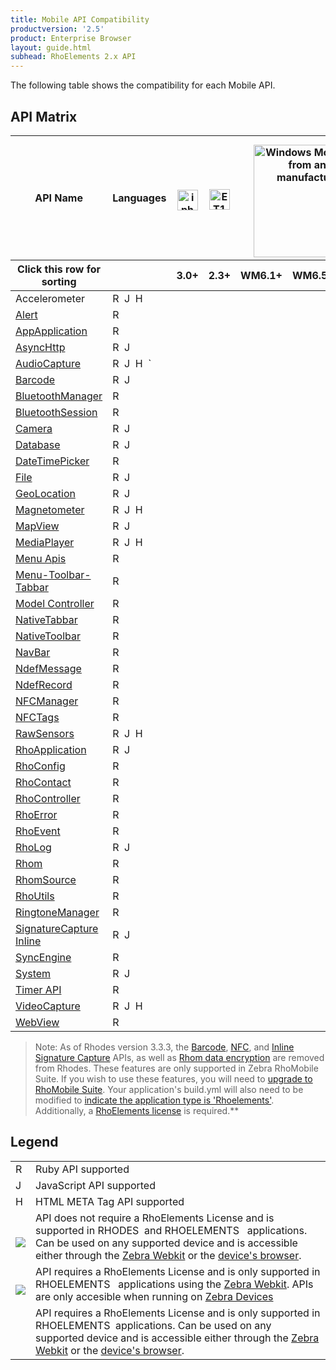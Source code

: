 ```yaml
---
title: Mobile API Compatibility
productversion: '2.5'
product: Enterprise Browser
layout: guide.html
subhead: RhoElements 2.x API
---
```

The following table shows the compatibility for each Mobile API.

## API Matrix
<table class="table table-striped table-bordered table-condensed apicompat dataTable" width="130%" id="matrix">
	<thead>
		<tr role="row">
			<th style="text-align:center;vertical-align: middle;" rowspan="1" colspan="1">API Name</th>
			<th style="text-align:center;vertical-align: middle;" rowspan="1" colspan="1">Languages</th>
			<th style="text-align:center" rowspan="1" colspan="1">
				<img src="/img/ios.png" style="width: 33px;padding-top: 8px" rel="tooltip" title="iphone, ipod touch, ipad">
			</th>
			<th style="text-align:center" rowspan="1" colspan="1">
				<img src="/img/android.png" rel="tooltip" title="ET1 and Consumer Android Devices" style="width: 33px;padding-top: 6px;">
			</th>
			<th colspan="3" style="text-align:center" rowspan="1">
				<img src="/img/windowsembedded.png" style="width: 180px;padding-top: 10px" rel="tooltip" title="Windows Mobile/CE from any manufacturer">
			</th>
			<th style="text-align:center" rowspan="1" colspan="1">
				<img src="/img/windows.png" style="padding-top:6px;" rel="tooltip" title="Windows Desktop XP And Windows 7">
			</th>
			<th rowspan="1" colspan="1">
				<img src="/img/bb.png" style="width:30px;padding-top:6px;" rel="tooltip" title="BlackBerry Devices">
			</th>
			<th style="text-align:center;vertical-align: middle;" rowspan="1" colspan="1">
				<img src="/img/rhodes.png" rel="tooltip" title="RhoMobile Simulator Included with RhoStudio">SIM
			</th>
			<th rowspan="1" colspan="1">
			</th>
		</tr>
		<tr role="row">
			<th class="sorting_asc" role="columnheader" tabindex="0" aria-controls="matrix" rowspan="1" colspan="1" aria-sort="ascending" aria-label="Click this row for sorting: activate to sort column descending">Click this row for sorting</th>
			<th class="sorting" role="columnheader" tabindex="0" aria-controls="matrix" rowspan="1" colspan="1" aria-label=": activate to sort column ascending"></th>
			<th style="text-align:center" class="sorting" role="columnheader" tabindex="0" aria-controls="matrix" rowspan="1" colspan="1" aria-label="3.0+: activate to sort column ascending">3.0+</th>
			<th style="text-align:center" class="sorting" role="columnheader" tabindex="0" aria-controls="matrix" rowspan="1" colspan="1" aria-label="2.3+: activate to sort column ascending">2.3+</th>
			<th style="text-align:center" class="sorting" role="columnheader" tabindex="0" aria-controls="matrix" rowspan="1" colspan="1" aria-label="WM6.1+: activate to sort column ascending">WM6.1+</th>
			<th style="text-align:center" class="sorting" role="columnheader" tabindex="0" aria-controls="matrix" rowspan="1" colspan="1" aria-label="WM6.5+: activate to sort column ascending">WM6.5+</th>
			<th style="text-align:center" class="sorting" role="columnheader" tabindex="0" aria-controls="matrix" rowspan="1" colspan="1" aria-label="CE6.0+: activate to sort column ascending">CE6.0+</th>
			<th style="text-align:center" class="sorting" role="columnheader" tabindex="0" aria-controls="matrix" rowspan="1" colspan="1" aria-label="XP/7: activate to sort column ascending">XP/7</th>
			<th style="text-align:center" class="sorting" role="columnheader" tabindex="0" aria-controls="matrix" rowspan="1" colspan="1" aria-label="4.6+: activate to sort column ascending">4.6+</th>
			<th class="sorting" role="columnheader" tabindex="0" aria-controls="matrix" rowspan="1" colspan="1" aria-label=": activate to sort column ascending"></th>
			<th class="sorting" role="columnheader" tabindex="0" aria-controls="matrix" rowspan="1" colspan="1" aria-label="Ver: activate to sort column ascending">
				Ver
			</th>
		</tr>
	</thead>
	<tbody role="alert" aria-live="polite" aria-relevant="all">
		<tr class="odd">
			<td class=" sorting_1">
			<all href="/v/2.2/rhoelements/RawSensors" rel="tooltip">Accelerometer</a></td>
			<td class="start1 ">
				<span class="label">R</span>&nbsp;
				<span style="display:none">rhodes</span>
				<span class="label label-warning">J</span>&nbsp;
				<span style="display:none">license rhoelements JavaScript js</span>
				<span class="label label-info">H</span>&nbsp;
				<span style="display:none">license rhoelements html meta</span>
			</td>
			<td style="text-align:center" class=" ">
				<span class="icon-star"></span>
				<span style="display:none">ios</span>
			</td>
			<td style="text-align:center" class=" ">
				<span class="icon-star"></span>
				<span style="display:none">android</span>
			</td>
			<td style="text-align:center" class=" "></td>
			<td style="text-align:center" class=" "></td>
			<td style="text-align:center" class=" "></td>
			<td style="text-align:center" class=" "></td>
			<td style="text-align:center" class=" "></td>
			<td style="text-align:center" class=" "></td>
			<td style="text-align:center" class=" "></td>
			<td class=" "> 2.2</td>
		</tr>
		<tr class="even">
			<td class=" sorting_1">
			<a href="/v/2.2/rhodesapi/alert-api" rel="tooltip">Alert</a></td>
			<td class="start1 ">
				<span class="label">R</span>&nbsp;
				<span style="display:none">rhodes</span>
			</td>
			<td style="text-align:center" class=" ">
				<span class="icon-star"></span>
				<span style="display:none">ios</span>
			</td>
			<td style="text-align:center" class=" ">
				<span class="icon-star"></span>
				<span style="display:none">android</span>
			</td>
			<td style="text-align:center" class=" ">
				<span class="icon-star"></span>
				<span style="display:none">windows mobile windows</span>
			</td>
			<td style="text-align:center" class=" ">
				<span class="icon-star"></span>
				<span style="display:none">windows mobile windows</span>
			</td>
			<td style="text-align:center" class=" ">
				<span class="icon-star"></span>
				<span style="display:none">ce wince windows</span>
			</td>
			<td style="text-align:center" class=" ">
				<span class="icon-star"></span>
				<span style="display:none">win32 windows</span>
			</td>
			<td style="text-align:center" class=" ">
				<span class="icon-star"></span>
				<span style="display:none">blackberry</span>
			</td>
			<td style="text-align:center" class=" ">
				<span class="icon-star"></span>
				<span style="display:none">simulator</span>
			</td>
			<td class=" "> 2.0</td>
		</tr>
		<tr class="odd">
			<td class=" sorting_1">
				<a href="/v/2.2/rhodesapi/appapplication-api" rel="tooltip">AppApplication</a>
			</td>
			<td class="start1 ">
				<span class="label">R</span>&nbsp;
				<span style="display:none">rhodes</span>
			</td>
			<td style="text-align:center" class=" ">
				<span class="icon-star"></span>
				<span style="display:none">ios</span>
			</td>
			<td style="text-align:center" class=" ">
				<span class="icon-star"></span>
				<span style="display:none">android</span>
			</td>
			<td style="text-align:center" class=" ">
				<span class="icon-star"></span>
				<span style="display:none">windows mobile windows</span>
			</td>
			<td style="text-align:center" class=" ">
				<span class="icon-star"></span>
				<span style="display:none">windows mobile windows</span>
			</td>
			<td style="text-align:center" class=" ">
				<span class="icon-star"></span>
				<span style="display:none">ce wince windows</span>
			</td>
			<td style="text-align:center" class=" ">
				<span class="icon-star"></span>
				<span style="display:none">win32 windows</span>
			</td>
			<td style="text-align:center" class=" ">
				<span class="icon-star"></span>
				<span style="display:none">blackberry</span>
			</td>
			<td style="text-align:center" class=" "></td>
			<td class=" "> 2.0</td>
		</tr>
		<tr class="even">
			<td class=" sorting_1">
				<a href="/v/2.2/rhodesapi/asynchttp-api" rel="tooltip">AsyncHttp</a>
			</td>
			<td class="start1 ">
				<span class="label">R</span>&nbsp;
				<span style="display:none">rhodes</span>
				<span class="label label-warning">J</span>&nbsp;
				<span style="display:none">license rhoelements JavaScript js</span>
			</td>
			<td style="text-align:center" class=" ">
				<span class="icon-star"></span>
				<span style="display:none">ios</span>
			</td>
			<td style="text-align:center" class=" ">
				<span class="icon-star"></span>
				<span style="display:none">android</span>
			</td>
			<td style="text-align:center" class=" ">
				<span class="icon-star"></span>
				<span style="display:none">windows mobile windows</span>
			</td>
			<td style="text-align:center" class=" ">
				<span class="icon-star"></span>
				<span style="display:none">windows mobile windows</span>
			</td>
			<td style="text-align:center" class=" ">
				<span class="icon-star"></span>
				<span style="display:none">ce wince windows</span>
			</td>
			<td style="text-align:center" class=" "></td>
			<td style="text-align:center" class=" ">
				<span class="icon-star"></span>
				<span style="display:none">blackberry</span>
			</td>
			<td style="text-align:center" class=" "></td>
			<td class=" "> 2.0</td>
		</tr>
		<tr class="odd">
			<td class=" sorting_1">
				<a href="/v/2.2/rhoelements/AudioCapture" rel="tooltip">AudioCapture</a>
			</td>
			<td class="start1 ">
				<span class="label">R</span>&nbsp;
				<span style="display:none">rhodes</span>
				<span class="label label-warning">J</span>&nbsp;
				<span style="display:none">license rhoelements JavaScript js</span>
				<span class="label label-info">H</span>&nbsp;
				`<span style="display:none">license rhoelements html meta</span>
			</td>
			<td style="text-align:center" class=" ">
				<span class="icon-star"></span>
				<span style="display:none">ios</span>
			</td>
			<td style="text-align:center" class=" ">
				<span class="icon-star"></span>
				<span style="display:none">android</span>
			</td>
			<td style="text-align:center" class=" ">
				<span class="icon-star"></span>
				<span style="display:none">windows mobile windows</span>
			</td>
			<td style="text-align:center" class=" ">
				<span class="icon-star"></span>
				<span style="display:none">windows mobile windows</span>
			</td>
			<td style="text-align:center" class=" ">
				<span class="icon-star"></span>
				<span style="display:none">ce wince windows</span>
			</td>
			<td style="text-align:center" class=" "></td>
			<td style="text-align:center" class=" "></td>
			<td style="text-align:center" class=" "></td>
			<td class=" "> 2.2</td>
		</tr>
		<tr class="even">
			<td class=" sorting_1">
				<a href="/v/2.2/rhodesapi/barcode-api" rel="tooltip">Barcode</a>
			</td>
			<td class="start1 ">
				<span class="label label-important">R</span>&nbsp;
				<span style="display:none">license rhoelements ruby</span>
				<span class="label label-warning">J</span>&nbsp;
				<span style="display:none">license rhoelements JavaScript js</span>
			</td>
				<td style="text-align:center" class=" ">
				<span class="icon-star"></span>
				<span style="display:none">ios</span>
			</td>
				<td style="text-align:center" class=" ">
				<span class="icon-star"></span>
				<span style="display:none">android</span>
			</td>
				<td style="text-align:center" class=" ">
				<span class="icon-star"></span>
				<span style="display:none">windows mobile windows</span>
			</td>
				<td style="text-align:center" class=" ">
				<span class="icon-star"></span>
				<span style="display:none">windows mobile windows</span>
			</td>
			<td style="text-align:center" class=" ">
				<span class="icon-star"></span>
				<span style="display:none">ce wince windows</span>
			</td>
			<td style="text-align:center" class=" "></td>
			<td style="text-align:center" class=" ">
				<span class="icon-star"></span>
				<span style="display:none">blackberry</span>
			</td>
			<td style="text-align:center" class=" "></td>
			<td class=" "> 2.0</td>
		</tr>
		<tr class="odd">
			<td class=" sorting_1">
				<a href="/v/2.2/rhodesapi/bluetoothmanager-api" rel="tooltip">BluetoothManager</a>
			</td>
			<td class="start1 ">
				<span class="label">R</span>&nbsp;
				<span style="display:none">rhodes</span>
			</td>
				<td style="text-align:center" class=" ">
				<span class="icon-star"></span>
				<span style="display:none">ios</span>
			</td>
				<td style="text-align:center" class=" ">
				<span class="icon-star"></span>
				<span style="display:none">android</span>
			</td>
				<td style="text-align:center" class=" ">
				<span class="icon-star"></span>
				<span style="display:none">windows mobile windows</span>
			</td>
				<td style="text-align:center" class=" ">
				<span class="icon-star"></span>
				<span style="display:none">windows mobile windows</span>
			</td>
			<td style="text-align:center" class=" "></td>
			<td style="text-align:center" class=" "></td>
			<td style="text-align:center" class=" ">
				<span class="icon-star"></span>
				<span style="display:none">blackberry</span>
			</td>
			<td style="text-align:center" class=" ">
				<span class="icon-star"></span>
				<span style="display:none">simulator</span>
			</td>
			<td class=" "> 2.0</td>
		</tr>
		<tr class="even">
			<td class=" sorting_1">
				<a href="/v/2.2/rhodesapi/bluetoothsession-api" rel="tooltip">BluetoothSession</a>
			</td>
			<td class="start1 ">
				<span class="label">R</span>&nbsp;
				<span style="display:none">rhodes</span>
			</td>
			<td style="text-align:center" class=" ">
				<span class="icon-star"></span>
				<span style="display:none">ios</span>
			</td>
			<td style="text-align:center" class=" ">
				<span class="icon-star"></span>
				<span style="display:none">android</span>
			</td>
			<td style="text-align:center" class=" ">
				<span class="icon-star"></span>
				<span style="display:none">windows mobile windows</span>
			</td>
			<td style="text-align:center" class=" ">
				<span class="icon-star"></span>
				<span style="display:none">windows mobile windows</span>
			</td>
			<td style="text-align:center" class=" "></td>
			<td style="text-align:center" class=" "></td>
			<td style="text-align:center" class=" ">
				<span class="icon-star"></span>
				<span style="display:none">blackberry</span>
			</td>
			<td style="text-align:center" class=" ">
				<span class="icon-star"></span>
				<span style="display:none">simulator</span>
			</td>
			<td class=" "> 2.0</td>
		</tr>
		<tr class="odd">
			<td class=" sorting_1">
				<a href="/v/2.2/rhodesapi/camera-api" rel="tooltip">Camera</a>
			</td>
			<td class="start1 ">
				<span class="label">R</span>&nbsp;
				<span style="display:none">rhodes</span>
				<span class="label label-warning">J</span>&nbsp;
				<span style="display:none">license rhoelements JavaScript js</span>
			</td>
			<td style="text-align:center" class=" ">
				<span class="icon-star"></span>
				<span style="display:none">ios</span>
			</td>
			<td style="text-align:center" class=" ">
				<span class="icon-star"></span>
				<span style="display:none">android</span>
			</td>
			<td style="text-align:center" class=" ">
				<span class="icon-star"></span>
				<span style="display:none">windows mobile windows</span>
			</td>
			<td style="text-align:center" class=" ">
				<span class="icon-star"></span>
				<span style="display:none">windows mobile windows</span>
			</td>
			<td style="text-align:center" class=" ">
				<span class="icon-star"></span>
				<span style="display:none">ce wince windows</span>
			</td>
			<td style="text-align:center" class=" "></td>
			<td style="text-align:center" class=" ">
				<span class="icon-star"></span>
				<span style="display:none">blackberry</span>
			</td>
			<td style="text-align:center" class=" ">
				<span class="icon-star"></span>
				<span style="display:none">simulator</span>
			</td>
			<td class=" "> 2.0</td>
		</tr>
		<tr class="even">
			<td class=" sorting_1">
				<a href="/v/2.2/rhodesapi/database-api" rel="tooltip">Database</a>
			</td>
			<td class="start1 ">
				<span class="label">R</span>&nbsp;
				<span style="display:none">rhodes</span>
				<span class="label label-warning">J</span>&nbsp;
				<span style="display:none">license rhoelements JavaScript js</span>
			</td>
			<td style="text-align:center" class=" ">
				<span class="icon-star"></span>
				<span style="display:none">ios</span>
			</td>
			<td style="text-align:center" class=" ">
				<span class="icon-star"></span>
				<span style="display:none">android</span>
			</td>
			<td style="text-align:center" class=" ">
				<span class="icon-star"></span>
				<span style="display:none">windows mobile windows</span>
			</td>
			<td style="text-align:center" class=" ">
				<span class="icon-star"></span>
				<span style="display:none">windows mobile windows</span>
			</td>
			<td style="text-align:center" class=" ">
				<span class="icon-star"></span>
				<span style="display:none">ce wince windows</span>
			</td>
			<td style="text-align:center" class=" "></td>
			<td style="text-align:center" class=" ">
				<span class="icon-star"></span>
				<span style="display:none">blackberry</span>
			</td>
			<td style="text-align:center" class=" ">
				<span class="icon-star"></span>
				<span style="display:none">simulator</span>
			</td>
			<td class=" "> 2.0</td>
		</tr>
		<tr class="odd">
			<td class=" sorting_1">
				<a href="/v/2.2/rhodesapi/datetimepicker-api" rel="tooltip">DateTimePicker</a>
			</td>
			<td class="start1 ">
				<span class="label">R</span>&nbsp;
				<span style="display:none">rhodes</span>
			</td>
			<td style="text-align:center" class=" ">
				<span class="icon-star"></span>
				<span style="display:none">ios</span>
			</td>
			<td style="text-align:center" class=" ">
				<span class="icon-star"></span>
				<span style="display:none">android</span>
			</td>
			<td style="text-align:center" class=" ">
				<span class="icon-star"></span>
				<span style="display:none">windows mobile windows</span>
			</td>
			<td style="text-align:center" class=" ">
				<span class="icon-star"></span>
				<span style="display:none">windows mobile windows</span>
			</td>
			<td style="text-align:center" class=" ">
				<span class="icon-star"></span>
				<span style="display:none">ce wince windows</span>
			</td>
			<td style="text-align:center" class=" ">
				<span class="icon-star"></span>
				<span style="display:none">win32 windows</span>
			</td>
			<td style="text-align:center" class=" ">
				<span class="icon-star"></span>
				<span style="display:none">blackberry</span>
			</td>
			<td style="text-align:center" class=" ">
				<span class="icon-star"></span>
				<span style="display:none">simulator</span>
			</td>
			<td class=" "> 2.0</td>
		</tr>
		<tr class="even">
			<td class=" sorting_1">
				<a href="/v/2.2/rhodesapi/file-api" rel="tooltip">File</a>
			</td>
			<td class="start1 ">
				<span class="label">R</span>&nbsp;
				<span style="display:none">rhodes</span>
				<span class="label label-warning">J</span>&nbsp;
				<span style="display:none">license rhoelements JavaScript js</span>
			</td>
			<td style="text-align:center" class=" ">
				<span class="icon-star"></span>
				<span style="display:none">ios</span>
			</td>
			<td style="text-align:center" class=" ">
				<span class="icon-star"></span>
				<span style="display:none">android</span>
			</td>
			<td style="text-align:center" class=" ">
				<span class="icon-star"></span>
				<span style="display:none">windows mobile windows</span>
			</td>
			<td style="text-align:center" class=" ">
				<span class="icon-star"></span>
				<span style="display:none">windows mobile windows</span>
			</td>
			<td style="text-align:center" class=" ">
				<span class="icon-star"></span>
				<span style="display:none">ce wince windows</span>
			</td>
			<td style="text-align:center" class=" "></td>
				<td style="text-align:center" class=" ">
				<span class="icon-star"></span>
				<span style="display:none">blackberry</span>
			</td>
			<td style="text-align:center" class=" ">
				<span class="icon-star"></span>
				<span style="display:none">simulator</span>
			</td>
			<td class=" "> 2.0</td>
		</tr>
		<tr class="odd">
			<td class=" sorting_1">
				<a href="/v/2.2/rhodesapi/geolocation-api" rel="tooltip">GeoLocation</a>
			</td>
			<td class="start1 ">
				<span class="label">R</span>&nbsp;
				<span style="display:none">rhodes</span>
				<span class="label label-warning">J</span>&nbsp;
				<span style="display:none">license rhoelements JavaScript js</span>
			</td>
			<td style="text-align:center" class=" ">
				<span class="icon-star"></span>
				<span style="display:none">ios</span>
			</td>
			<td style="text-align:center" class=" ">
				<span class="icon-star"></span>
				<span style="display:none">android</span>
			</td>
			<td style="text-align:center" class=" ">
				<span class="icon-star"></span>
				<span style="display:none">windows mobile windows</span>
			</td>
			<td style="text-align:center" class=" ">
				<span class="icon-star"></span>
				<span style="display:none">windows mobile windows</span>
			</td>
			<td style="text-align:center" class=" ">
				<span class="icon-star"></span>
				<span style="display:none">ce wince windows</span>
			</td>
			<td style="text-align:center" class=" "></td>
				<td style="text-align:center" class=" ">
				<span class="icon-star"></span>
				<span style="display:none">blackberry</span>
			</td>
			<td style="text-align:center" class=" ">
				<span class="icon-star"></span>
				<span style="display:none">simulator</span>
			</td>
			<td class=" "> 2.0</td>
		</tr>
		<tr class="even">
			<td class=" sorting_1">
				<a href="/v/2.2/rhoelements/RawSensors" rel="tooltip">Magnetometer</a>
			</td>
			<td class="start1 ">
				<span class="label">R</span>&nbsp;
				<span style="display:none">rhodes</span>
				<span class="label label-warning">J</span>&nbsp;
				<span style="display:none">license rhoelements JavaScript js</span>
				<span class="label label-info">H</span>&nbsp;
				<span style="display:none">license rhoelements html meta</span>
			</td>
			<td style="text-align:center" class=" ">
				<span class="icon-star"></span>
				<span style="display:none">ios</span>
			</td>
			<td style="text-align:center" class=" ">
				<span class="icon-star"></span>
				<span style="display:none">android</span>
			</td>
			<td style="text-align:center" class=" "></td>
			<td style="text-align:center" class=" "></td>
			<td style="text-align:center" class=" "></td>
			<td style="text-align:center" class=" "></td>
			<td style="text-align:center" class=" "></td>
			<td style="text-align:center" class=" "></td>
			<td class=" "> 2.2</td>
		</tr>
		<tr class="odd">
			<td class=" sorting_1">
				<a href="/v/2.2/rhodesapi/mapview-api" rel="tooltip">MapView</a>
			</td>
			<td class="start1 ">
				<span class="label">R</span>&nbsp;
				<span style="display:none">rhodes</span>
				<span class="label label-warning">J</span>&nbsp;
				<span style="display:none">license rhoelements JavaScript js</span>
			</td>
			<td style="text-align:center" class=" ">
				<span class="icon-star"></span>
				<span style="display:none">ios</span>
			</td>
			<td style="text-align:center" class=" ">
				<span class="icon-star"></span>
				<span style="display:none">android</span>
			</td>
			<td style="text-align:center" class=" ">
				<span class="icon-star"></span>
				<span style="display:none">windows mobile windows</span>
			</td>
			<td style="text-align:center" class=" ">
				<span class="icon-star"></span>
				<span style="display:none">windows mobile windows</span>
			</td>
			<td style="text-align:center" class=" ">
				<span class="icon-star"></span>
				<span style="display:none">ce wince windows</span>
			</td>
			<td style="text-align:center" class=" "></td>
			<td style="text-align:center" class=" ">
				<span class="icon-star"></span>
				<span style="display:none">blackberry</span>
			</td>
			<td style="text-align:center" class=" ">
				<span class="icon-star"></span>
				<span style="display:none">simulator</span>
			</td>
			<td class=" "> 2.0</td>
		</tr>
		<tr class="even">
			<td class=" sorting_1">
				<a href="/v/2.2/rhoelements/mediaPlayer" rel="tooltip">MediaPlayer</a>
			</td>
			<td class="start1 ">
				<span class="label">R</span>&nbsp;
				<span style="display:none">rhodes</span>
				<span class="label label-warning">J</span>&nbsp;
				<span style="display:none">license rhoelements JavaScript js</span>
				<span class="label label-info">H</span>&nbsp;
				<span style="display:none">license rhoelements html meta</span>
			</td>
			<td style="text-align:center" class=" "></td>
			<td style="text-align:center" class=" ">
				<span class="icon-star"></span>
				<span style="display:none">android</span>
			</td>
			<td style="text-align:center" class=" "></td>
			<td style="text-align:center" class=" "></td>
			<td style="text-align:center" class=" "></td>
			<td style="text-align:center" class=" "></td>
			<td style="text-align:center" class=" "></td>
			<td style="text-align:center" class=" "></td>
			<td class=" "> 2.2</td>
		</tr>
		<tr class="odd">
			<td class=" sorting_1">
				<a href="/v/2.2/rhodesapi/menu-apis" rel="tooltip">Menu Apis</a>
			</td>
			<td class="start1 ">
				<span class="label">R</span>&nbsp;
				<span style="display:none">rhodes</span>
			</td>
			<td style="text-align:center" class=" ">
				<span class="icon-star"></span>
				<span style="display:none">ios</span>
			</td>
			<td style="text-align:center" class=" ">
				<span class="icon-star"></span>
				<span style="display:none">android</span>
			</td>
			<td style="text-align:center" class=" ">
				<span class="icon-star"></span>
				<span style="display:none">windows mobile windows</span>
			</td>
			<td style="text-align:center" class=" ">
				<span class="icon-star"></span>
				<span style="display:none">windows mobile windows</span>
			</td>
			<td style="text-align:center" class=" ">
				<span class="icon-star"></span>
				<span style="display:none">ce wince windows</span>
			</td>
			<td style="text-align:center" class=" ">
				<span class="icon-star"></span>
				<span style="display:none">win32 windows</span>
			</td>
			<td style="text-align:center" class=" ">
				<span class="icon-star"></span>
				<span style="display:none">blackberry</span>
			</td>
			<td style="text-align:center" class=" ">
				<span class="icon-star"></span>
				<span style="display:none">simulator</span>
			</td>
			<td class=" "> 2.0</td>
		</tr>
		<tr class="even">
			<td class=" sorting_1">
				<a href="/v/2.2/rhodesapi/menu-toolbar-tabbar-apis" rel="tooltip">Menu-Toolbar-Tabbar</a>
			</td>
			<td class="start1 ">
				<span class="label">R</span>&nbsp;
				<span style="display:none">rhodes</span>
			</td>
			<td style="text-align:center" class=" ">
				<span class="icon-star"></span>
				<span style="display:none">ios</span>
			</td>
			<td style="text-align:center" class=" ">
				<span class="icon-star"></span>
				<span style="display:none">android</span>
			</td>
			<td style="text-align:center" class=" ">
				<span class="icon-star"></span>
				<span style="display:none">windows mobile windows</span>
			</td>
			<td style="text-align:center" class=" ">
				<span class="icon-star"></span>
				<span style="display:none">windows mobile windows</span>
			</td>
			<td style="text-align:center" class=" ">
				<span class="icon-star"></span>
				<span style="display:none">ce wince windows</span>
			</td>
			<td style="text-align:center" class=" ">
				<span class="icon-star"></span>
				<span style="display:none">win32 windows</span>
			</td>
			<td style="text-align:center" class=" ">
				<span class="icon-star"></span>
				<span style="display:none">blackberry</span>
			</td>
			<td style="text-align:center" class=" ">
				<span class="icon-star"></span>
				<span style="display:none">simulator</span>
			</td>
			<td class=" "> 2.0</td>
		</tr>
		<tr class="odd">
			<td class=" sorting_1">
				<a href="/v/2.2/rhodesapi/model-controller-api" rel="tooltip">Model Controller</a>
			</td>
			<td class="start1 ">
				<span class="label">R</span>&nbsp;
				<span style="display:none">rhodes</span>
			</td>
			<td style="text-align:center" class=" ">
				<span class="icon-star"></span>
				<span style="display:none">ios</span>
			</td>
			<td style="text-align:center" class=" ">
				<span class="icon-star"></span>
				<span style="display:none">android</span>
			</td>
			<td style="text-align:center" class=" "></td>
			<td style="text-align:center" class=" "></td>
			<td style="text-align:center" class=" "></td>
			<td style="text-align:center" class=" "></td>
			<td style="text-align:center" class=" "></td>
			<td style="text-align:center" class=" ">
				<span class="icon-star"></span>
				<span style="display:none">simulator</span>
			</td>
			<td class=" "> 2.0</td>
		</tr>
		<tr class="even">
			<td class=" sorting_1">
				<a href="/v/2.2/rhodesapi/nativetabbar-api" rel="tooltip">NativeTabbar</a>
			</td>
			<td class="start1 ">
				<span class="label">R</span>&nbsp;
				<span style="display:none">rhodes</span>
			</td>
			<td style="text-align:center" class=" ">
				<span class="icon-star"></span>
				<span style="display:none">ios</span>
			</td>
			<td style="text-align:center" class=" ">
				<span class="icon-star"></span>
				<span style="display:none">android</span>
			</td>
			<td style="text-align:center" class=" "></td>
			<td style="text-align:center" class=" "></td>
			<td style="text-align:center" class=" "></td>
			<td style="text-align:center" class=" ">
				<span class="icon-star"></span>
				<span style="display:none">win32 windows</span>
			</td>
			<td style="text-align:center" class=" "></td>
			<td style="text-align:center" class=" ">
				<span class="icon-star"></span>
				<span style="display:none">simulator</span>
			</td>
			<td class=" "> 2.0</td>
		</tr>
		<tr class="odd">
			<td class=" sorting_1">
				<a href="/v/2.2/rhodesapi/nativetoolbar-api" rel="tooltip">NativeToolbar</a>
			</td>
			<td class="start1 ">
				<span class="label">R</span>&nbsp;
				<span style="display:none">rhodes</span>
			</td>
				<td style="text-align:center" class=" ">
			<span class="icon-star"></span>
			<span style="display:none">ios</span>
			</td>
			<td style="text-align:center" class=" ">
				<span class="icon-star"></span>
				<span style="display:none">android</span>
			</td>
			<td style="text-align:center" class=" ">
				<span class="icon-star"></span>
				<span style="display:none">windows mobile windows</span>
			</td>
			<td style="text-align:center" class=" ">
				<span class="icon-star"></span>
				<span style="display:none">windows mobile windows</span>
			</td>
			<td style="text-align:center" class=" ">
				<span class="icon-star"></span>
				<span style="display:none">ce wince windows</span>
			</td>
			<td style="text-align:center" class=" ">
				<span class="icon-star"></span>
				<span style="display:none">win32 windows</span>
			</td>
			<td style="text-align:center" class=" "></td>
			<td style="text-align:center" class=" "></td>
			<td class=" "> 2.0</td>
		</tr>
		<tr class="even">
			<td class=" sorting_1">
				<a href="/v/2.2/rhodesapi/navigationbar-iphone-api" rel="tooltip">NavBar</a>
			</td>
			<td class="start1 ">
				<span class="label">R</span>&nbsp;
				<span style="display:none">rhodes</span>
			</td>
			<td style="text-align:center" class=" ">
				<span class="icon-star"></span>
				<span style="display:none">ios</span>
			</td>
			<td style="text-align:center" class=" "></td>
			<td style="text-align:center" class=" "></td>
			<td style="text-align:center" class=" "></td>
			<td style="text-align:center" class=" "></td>
			<td style="text-align:center" class=" "></td>
			<td style="text-align:center" class=" "></td>
			<td style="text-align:center" class=" "></td>
			<td class=" "> 2.0</td>
		</tr>
		<tr class="odd">
			<td class=" sorting_1">
				<a href="/v/2.2/rhodesapi/NdefMessage-api" rel="tooltip">NdefMessage</a>
			</td>
			<td class="start1 ">
				<span class="label label-important">R</span>&nbsp;
				<span style="display:none">license rhoelements ruby</span>
			</td>
			<td style="text-align:center" class=" "></td>
			<td style="text-align:center" class=" ">
				<span class="icon-star"></span>
				<span style="display:none">android</span>
			</td>
			<td style="text-align:center" class=" "></td>
			<td style="text-align:center" class=" "></td>
			<td style="text-align:center" class=" "></td>
			<td style="text-align:center" class=" "></td>
			<td style="text-align:center" class=" "></td>
			<td style="text-align:center" class=" "></td>
			<td class=" "> 2.0</td>
		</tr>
		<tr class="even">
			<td class=" sorting_1">
				<a href="/v/2.2/rhodesapi/NdefRecord-api" rel="tooltip">NdefRecord</a>
			</td>
			<td class="start1 ">
				<span class="label label-important">R</span>&nbsp;
				<span style="display:none">license rhoelements ruby</span>
			</td>
			<td style="text-align:center" class=" "></td>
			<td style="text-align:center" class=" ">
				<span class="icon-star"></span>
				<span style="display:none">android</span>
			</td>
			<td style="text-align:center" class=" "></td>
			<td style="text-align:center" class=" "></td>
			<td style="text-align:center" class=" "></td>
			<td style="text-align:center" class=" "></td>
			<td style="text-align:center" class=" "></td>
			<td style="text-align:center" class=" "></td>
			<td class=" "> 2.0</td>
		</tr>
		<tr class="odd">
			<td class=" sorting_1">
				<a href="/v/2.2/rhodesapi/NFCManager-api" rel="tooltip">NFCManager</a>
			</td>
			<td class="start1 ">
				<span class="label label-important">R</span>&nbsp;
				<span style="display:none">license rhoelements ruby</span>
			</td>
			<td style="text-align:center" class=" "></td>
			<td style="text-align:center" class=" ">
				<span class="icon-star"></span>
				<span style="display:none">android</span>
			</td>
			<td style="text-align:center" class=" "></td>
			<td style="text-align:center" class=" "></td>
			<td style="text-align:center" class=" "></td>
			<td style="text-align:center" class=" "></td>
			<td style="text-align:center" class=" "></td>
			<td style="text-align:center" class=" "></td>
			<td class=" "> 2.0</td>
		</tr>
		<tr class="even">
			<td class=" sorting_1">
				<a href="/v/2.2/rhoelements/toc_nfc" rel="tooltip">NFCTags</a>
			</td>
			<td class="start1 ">
				<span class="label label-important">R</span>&nbsp;
				<span style="display:none">license rhoelements ruby</span>
			</td>
			<td style="text-align:center" class=" "></td>
			<td style="text-align:center" class=" ">
				<span class="icon-star"></span>
				<span style="display:none">android</span>
			</td>
			<td style="text-align:center" class=" "></td>
			<td style="text-align:center" class=" "></td>
			<td style="text-align:center" class=" "></td>
			<td style="text-align:center" class=" "></td>
			<td style="text-align:center" class=" "></td>
			<td style="text-align:center" class=" "></td>
			<td class=" "> 2.0</td>
		</tr>
		<tr class="odd">
			<td class=" sorting_1">
				<a href="/v/2.2/rhoelements/RawSensors" rel="tooltip">RawSensors</a>
			</td>
			<td class="start1 ">
				<span class="label">R</span>&nbsp;
				<span style="display:none">rhodes</span>
				<span class="label label-warning">J</span>&nbsp;
				<span style="display:none">license rhoelements JavaScript js</span>
				<span class="label label-info">H</span>&nbsp;
				<span style="display:none">license rhoelements html meta</span>
			</td>
			<td style="text-align:center" class=" ">
				<span class="icon-star"></span>
				<span style="display:none">ios</span>
			</td>
			<td style="text-align:center" class=" ">
				<span class="icon-star"></span>
				<span style="display:none">android</span>
			</td>
			<td style="text-align:center" class=" "></td>
			<td style="text-align:center" class=" "></td>
			<td style="text-align:center" class=" "></td>
			<td style="text-align:center" class=" "></td>
			<td style="text-align:center" class=" "></td>
			<td style="text-align:center" class=" "></td>
			<td class=" "> 2.2</td>
		</tr>
		<tr class="even">
			<td class=" sorting_1">
				<a href="/v/2.2/rhodesapi/rhoapplication-api" rel="tooltip">RhoApplication</a>
			</td>
			<td class="start1 ">
				<span class="label">R</span>&nbsp;
				<span style="display:none">rhodes</span>
				<span class="label label-warning">J</span>&nbsp;
				<span style="display:none">license rhoelements JavaScript js</span>
			</td>
			<td style="text-align:center" class=" ">
				<span class="icon-star"></span>
				<span style="display:none">ios</span>
			</td>
			<td style="text-align:center" class=" ">
				<span class="icon-star"></span>
				<span style="display:none">android</span>
			</td>
			<td style="text-align:center" class=" ">
				<span class="icon-star"></span>
				<span style="display:none">windows mobile windows</span>
			</td>
			<td style="text-align:center" class=" ">
				<span class="icon-star"></span>
				<span style="display:none">windows mobile windows</span>
			</td>
			<td style="text-align:center" class=" ">
				<span class="icon-star"></span>
				<span style="display:none">ce wince windows</span>
			</td>
			<td style="text-align:center" class=" ">
				<span class="icon-star"></span>
				<span style="display:none">win32 windows</span>
			</td>
			<td style="text-align:center" class=" ">
				<span class="icon-star"></span>
				<span style="display:none">blackberry</span>
			</td>
			<td style="text-align:center" class=" ">
				<span class="icon-star"></span>
				<span style="display:none">simulator</span>
			</td>
			<td class=" "> 2.0</td>
		</tr>
		<tr class="odd">
			<td class=" sorting_1">
				<a href="/v/2.2/rhodesapi/rhoconfig-api" rel="tooltip">RhoConfig</a>
			</td>
			<td class="start1 ">
				<span class="label">R</span>&nbsp;
				<span style="display:none">rhodes</span>
			</td>
			<td style="text-align:center" class=" ">
				<span class="icon-star"></span>
				<span style="display:none">ios</span>
			</td>
			<td style="text-align:center" class=" ">
				<span class="icon-star"></span>
				<span style="display:none">android</span>
			</td>
			<td style="text-align:center" class=" ">
				<span class="icon-star"></span>
				<span style="display:none">windows mobile windows</span>
			</td>
			<td style="text-align:center" class=" ">
				<span class="icon-star"></span>
				<span style="display:none">windows mobile windows</span>
			</td>
			<td style="text-align:center" class=" ">
				<span class="icon-star"></span>
				<span style="display:none">ce wince windows</span>
			</td>
			<td style="text-align:center" class=" ">
				<span class="icon-star"></span>
				<span style="display:none">win32 windows</span>
			</td>
			<td style="text-align:center" class=" ">
				<span class="icon-star"></span>
				<span style="display:none">blackberry</span>
			</td>
			<td style="text-align:center" class=" ">
				<span class="icon-star"></span>
				<span style="display:none">simulator</span>
			</td>
			<td class=" "> 2.0</td>
		</tr>
		<tr class="even">
			<td class=" sorting_1">
				<a href="/v/2.2/rhodesapi/rhocontact-api" rel="tooltip">RhoContact</a>
			</td>
			<td class="start1 ">
				<span class="label">R</span>&nbsp;
				<span style="display:none">rhodes</span>
			</td>
			<td style="text-align:center" class=" ">
				<span class="icon-star"></span>
				<span style="display:none">ios</span>
			</td>
			<td style="text-align:center" class=" ">
				<span class="icon-star"></span>
				<span style="display:none">android</span>
			</td>
			<td style="text-align:center" class=" ">
				<span class="icon-star"></span>
				<span style="display:none">windows mobile windows</span>
			</td>
			<td style="text-align:center" class=" ">
				<span class="icon-star"></span>
				<span style="display:none">windows mobile windows</span>
			</td>
			<td style="text-align:center" class=" ">
				<span class="icon-star"></span>
				<span style="display:none">ce wince windows</span>
			</td>
			<td style="text-align:center" class=" "></td>
			<td style="text-align:center" class=" ">
				<span class="icon-star"></span>
				<span style="display:none">blackberry</span>
			</td>
			<td style="text-align:center" class=" ">
				<span class="icon-star"></span>
				<span style="display:none">simulator</span>
			</td>
			<td class=" "> 2.0</td>
		</tr>
		<tr class="odd">
			<td class=" sorting_1">
				<a href="/v/2.2/rhodesapi/rhocontroller-api" rel="tooltip">RhoController</a>
			</td>
			<td class="start1 ">
				<span class="label">R</span>&nbsp;
				<span style="display:none">rhodes</span>
			</td>
			<td style="text-align:center" class=" ">
				<span class="icon-star"></span>
				<span style="display:none">ios</span>
			</td>
			<td style="text-align:center" class=" ">
				<span class="icon-star"></span>
				<span style="display:none">android</span>
			</td>
			<td style="text-align:center" class=" ">
				<span class="icon-star"></span>
				<span style="display:none">windows mobile windows</span>
			</td>
			<td style="text-align:center" class=" ">
				<span class="icon-star"></span>
				<span style="display:none">windows mobile windows</span>
			</td>
			<td style="text-align:center" class=" ">
				<span class="icon-star"></span>
				<span style="display:none">ce wince windows</span>
			</td>
			<td style="text-align:center" class=" ">
				<span class="icon-star"></span>
				<span style="display:none">win32 windows</span>
			</td>
			<td style="text-align:center" class=" ">
				<span class="icon-star"></span>
				<span style="display:none">blackberry</span>
			</td>
			<td style="text-align:center" class=" ">
				<span class="icon-star"></span>
				<span style="display:none">simulator</span>
			</td>
			<td class=" "> 2.0</td>
		</tr>
		<tr class="even">
			<td class=" sorting_1">
				<a href="/v/2.2/rhodesapi/rhoerror-api" rel="tooltip">RhoError</a>
			</td>
			<td class="start1 ">
				<span class="label">R</span>&nbsp;
				<span style="display:none">rhodes</span>
			</td>
			<td style="text-align:center" class=" ">
				<span class="icon-star"></span>
				<span style="display:none">ios</span>
			</td>
			<td style="text-align:center" class=" ">
				<span class="icon-star"></span>
				<span style="display:none">android</span>
			</td>
			<td style="text-align:center" class=" ">
				<span class="icon-star"></span>
				<span style="display:none">windows mobile windows</span>
			</td>
			<td style="text-align:center" class=" ">
				<span class="icon-star"></span>
				<span style="display:none">windows mobile windows</span>
			</td>
			<td style="text-align:center" class=" ">
				<span class="icon-star"></span>
				<span style="display:none">ce wince windows</span>
			</td>
			<td style="text-align:center" class=" ">
				<span class="icon-star"></span>
				<span style="display:none">win32 windows</span>
			</td>
			<td style="text-align:center" class=" ">
				<span class="icon-star"></span>
				<span style="display:none">blackberry</span>
			</td>
			<td style="text-align:center" class=" ">
				<span class="icon-star"></span>
				<span style="display:none">simulator</span>
			</td>
			<td class=" "> 2.0</td>
		</tr>
		<tr class="odd">
			<td class=" sorting_1">
				<a href="/v/2.2/rhodesapi/rhoevent-api" rel="tooltip">RhoEvent</a>
			</td>
			<td class="start1 ">
				<span class="label">R</span>&nbsp;
				<span style="display:none">rhodes</span>
			</td>
			<td style="text-align:center" class=" ">
				<span class="icon-star"></span>
				<span style="display:none">ios</span>
			</td>
			<td style="text-align:center" class=" ">
				<span class="icon-star"></span>
				<span style="display:none">android</span>
			</td>
			<td style="text-align:center" class=" ">
				<span class="icon-star"></span>
				<span style="display:none">windows mobile windows</span>
			</td>
			<td style="text-align:center" class=" ">
				<span class="icon-star"></span>
				<span style="display:none">windows mobile windows</span>
			</td>
			<td style="text-align:center" class=" ">
				<span class="icon-star"></span>
				<span style="display:none">ce wince windows</span>
			</td>
			<td style="text-align:center" class=" "></td>
			<td style="text-align:center" class=" ">
				<span class="icon-star"></span>
				<span style="display:none">blackberry</span>
			</td>
			<td style="text-align:center" class=" ">
				<span class="icon-star"></span>
				<span style="display:none">simulator</span>
			</td>
			<td class=" "> 2.0</td>
		</tr>
		<tr class="even">
			<td class=" sorting_1">
				<a href="/v/2.2/rhodesapi/rholog-api" rel="tooltip">RhoLog</a>
			</td>
			<td class="start1 ">
				<span class="label">R</span>&nbsp;
				<span style="display:none">rhodes</span>
				<span class="label label-warning">J</span>&nbsp;
				<span style="display:none">license rhoelements JavaScript js</span>
			</td>
			<td style="text-align:center" class=" ">
				<span class="icon-star"></span>
				<span style="display:none">ios</span>
			</td>
			<td style="text-align:center" class=" ">
				<span class="icon-star"></span>
				<span style="display:none">android</span>
			</td>
			<td style="text-align:center" class=" ">
				<span class="icon-star"></span>
				<span style="display:none">windows mobile windows</span>
			</td>
			<td style="text-align:center" class=" ">
				<span class="icon-star"></span>
				<span style="display:none">windows mobile windows</span>
			</td>
			<td style="text-align:center" class=" ">
				<span class="icon-star"></span>
				<span style="display:none">ce wince windows</span>
			</td>
			<td style="text-align:center" class=" ">
				<span class="icon-star"></span>
				<span style="display:none">win32 windows</span>
			</td>
			<td style="text-align:center" class=" ">
				<span class="icon-star"></span>
				<span style="display:none">blackberry</span>
			</td>
			<td style="text-align:center" class=" ">
				<span class="icon-star"></span>
				<span style="display:none">simulator</span>
			</td>
			<td class=" "> 2.0</td>
		</tr>
		<tr class="odd">
			<td class=" sorting_1">
				<a href="/v/2.2/rhodesapi/rhom-api" rel="tooltip">Rhom</a>
			</td>
			<td class="start1 ">
				<span class="label">R</span>&nbsp;
				<span style="display:none">rhodes</span>
			</td>
			<td style="text-align:center" class=" ">
				<span class="icon-star"></span>
				<span style="display:none">ios</span>
			</td>
			<td style="text-align:center" class=" ">
				<span class="icon-star"></span>
				<span style="display:none">android</span>
			</td>
			<td style="text-align:center" class=" ">
				<span class="icon-star"></span>
				<span style="display:none">windows mobile windows</span>
			</td>
			<td style="text-align:center" class=" ">
				<span class="icon-star"></span>
				<span style="display:none">windows mobile windows</span>
			</td>
			<td style="text-align:center" class=" ">
				<span class="icon-star"></span>
				<span style="display:none">ce wince windows</span>
			</td>
			<td style="text-align:center" class=" ">
				<span class="icon-star"></span>
				<span style="display:none">win32 windows</span>
			</td>
			<td style="text-align:center" class=" ">
				<span class="icon-star"></span>
				<span style="display:none">blackberry</span>
			</td>
			<td style="text-align:center" class=" ">
				<span class="icon-star"></span>
				<span style="display:none">simulator</span>
			</td>
			<td class=" "> 2.0</td>
		</tr>
		<tr class="even">
			<td class=" sorting_1">
				<a href="/v/2.2/rhodesapi/rhomsource-api" rel="tooltip">RhomSource</a>
			</td>
			<td class="start1 ">
				<span class="label">R</span>&nbsp;
				<span style="display:none">rhodes</span>
			</td>
			<td style="text-align:center" class=" ">
				<span class="icon-star"></span>
				<span style="display:none">ios</span>
			</td>
			<td style="text-align:center" class=" ">
				<span class="icon-star"></span>
				<span style="display:none">android</span>
			</td>
			<td style="text-align:center" class=" ">
				<span class="icon-star"></span>
				<span style="display:none">windows mobile windows</span>
			</td>
			<td style="text-align:center" class=" ">
				<span class="icon-star"></span>
				<span style="display:none">windows mobile windows</span>
			</td>
			<td style="text-align:center" class=" ">
				<span class="icon-star"></span>
				<span style="display:none">ce wince windows</span>
			</td>
			<td style="text-align:center" class=" ">
				<span class="icon-star"></span>
				<span style="display:none">win32 windows</span>
			</td>
			<td style="text-align:center" class=" ">
				<span class="icon-star"></span>
				<span style="display:none">blackberry</span>
			</td>
			<td style="text-align:center" class=" ">
				<span class="icon-star"></span>
				<span style="display:none">simulator</span>
			</td>
			<td class=" "> 2.0</td>
		</tr>
		<tr class="odd">
			<td class=" sorting_1">
				<a href="/v/2.2/rhodesapi/rhoutils-api" rel="tooltip">RhoUtils</a>
			</td>
			<td class="start1 ">
				<span class="label">R</span>&nbsp;
				<span style="display:none">rhodes</span>
			</td>
			<td style="text-align:center" class=" ">
				<span class="icon-star"></span>
				<span style="display:none">ios</span>
			</td>
			<td style="text-align:center" class=" ">
				<span class="icon-star"></span>
				<span style="display:none">android</span>
			</td>
			<td style="text-align:center" class=" ">
				<span class="icon-star"></span>
				<span style="display:none">windows mobile windows</span>
			</td>
			<td style="text-align:center" class=" ">
				<span class="icon-star"></span>
				<span style="display:none">windows mobile windows</span>
			</td>
			<td style="text-align:center" class=" ">
				<span class="icon-star"></span>
				<span style="display:none">ce wince windows</span>
			</td>
			<td style="text-align:center" class=" ">
				<span class="icon-star"></span>
				<span style="display:none">win32 windows</span>
			</td>
			<td style="text-align:center" class=" ">
				<span class="icon-star"></span>
				<span style="display:none">blackberry</span>
			</td>
			<td style="text-align:center" class=" ">
				<span class="icon-star"></span>
				<span style="display:none">simulator</span>
			</td>
			<td class=" "> 2.0</td>
		</tr>
		<tr class="even">
			<td class=" sorting_1">
				<a href="/v/2.2/rhodesapi/ringtonemanager-api" rel="tooltip">RingtoneManager</a>
			</td>
			<td class="start1 ">
				<span class="label">R</span>&nbsp;
				<span style="display:none">rhodes</span>
			</td>
			<td style="text-align:center" class=" ">
				<span class="icon-star"></span>
				<span style="display:none">ios</span>
			</td>
			<td style="text-align:center" class=" ">
				<span class="icon-star"></span>
				<span style="display:none">android</span>
			</td>
			<td style="text-align:center" class=" ">
				<span class="icon-star"></span>
				<span style="display:none">windows mobile windows</span>
			</td>
			<td style="text-align:center" class=" ">
				<span class="icon-star"></span>
				<span style="display:none">windows mobile windows</span>
			</td>
			<td style="text-align:center" class=" ">
				<span class="icon-star"></span>
				<span style="display:none">ce wince windows</span>
			</td>
			<td style="text-align:center" class=" "></td>
			<td style="text-align:center" class=" ">
				<span class="icon-star"></span>
				<span style="display:none">blackberry</span>
			</td>
			<td style="text-align:center" class=" ">
				<span class="icon-star"></span>
				<span style="display:none">simulator</span>
			</td>
			<td class=" "> 2.0</td>
		</tr>
		<tr class="odd">
			<td class=" sorting_1">
				<a href="/v/2.2/rhodesapi/signaturecapture-api" rel="tooltip">SignatureCapture Inline</a>
			</td>
			<td class="start1 ">
				<span class="label label-important">R</span>&nbsp;
				<span style="display:none">license rhoelements ruby</span>
				<span class="label label-warning">J</span>&nbsp;
				<span style="display:none">license rhoelements JavaScript js</span>
			</td>
			<td style="text-align:center" class=" ">
				<span class="icon-star"></span>
				<span style="display:none">ios</span>
			</td>
			<td style="text-align:center" class=" ">
				<span class="icon-star"></span>
				<span style="display:none">android</span>
			</td>
			<td style="text-align:center" class=" ">
				<span class="icon-star"></span>
				<span style="display:none">windows mobile windows</span>
			</td>
			<td style="text-align:center" class=" ">
				<span class="icon-star"></span>
				<span style="display:none">windows mobile windows</span>
			</td>
			<td style="text-align:center" class=" ">
				<span class="icon-star"></span>
				<span style="display:none">ce wince windows</span>
			</td>
			<td style="text-align:center" class=" "></td>
			<td style="text-align:center" class=" ">
				<span class="icon-star"></span>
				<span style="display:none">blackberry</span>
			</td>
			<td style="text-align:center" class=" ">
				<span class="icon-star"></span>
				<span style="display:none">simulator</span>
			</td>
			<td class=" "> 2.0</td>
		</tr>
		<tr class="even">
			<td class=" sorting_1">
				<a href="/v/2.2/rhodesapi/syncengine-api" rel="tooltip">SyncEngine</a>
			</td>
			<td class="start1 ">
				<span class="label">R</span>&nbsp;
				<span style="display:none">rhodes</span>
			</td>
			<td style="text-align:center" class=" ">
				<span class="icon-star"></span>
				<span style="display:none">ios</span>
			</td>
			<td style="text-align:center" class=" ">
				<span class="icon-star"></span>
				<span style="display:none">android</span>
			</td>
			<td style="text-align:center" class=" ">
				<span class="icon-star"></span>
				<span style="display:none">windows mobile windows</span>
			</td>
			<td style="text-align:center" class=" ">
				<span class="icon-star"></span>
				<span style="display:none">windows mobile windows</span>
			</td>
			<td style="text-align:center" class=" ">
				<span class="icon-star"></span>
				<span style="display:none">ce wince windows</span>
			</td>
			<td style="text-align:center" class=" ">
				<span class="icon-star"></span>
				<span style="display:none">win32 windows</span>
			</td>
			<td style="text-align:center" class=" ">
				<span class="icon-star"></span>
				<span style="display:none">blackberry</span>
			</td>
			<td style="text-align:center" class=" ">
				<span class="icon-star"></span>
				<span style="display:none">simulator</span>
			</td>
			<td class=" "> 2.0</td>
		</tr>
		<tr class="odd">
			<td class=" sorting_1">
				<a href="/v/2.2/rhodesapi/system-api" rel="tooltip">System</a>
			</td>
			<td class="start1 ">
				<span class="label">R</span>&nbsp;
				<span style="display:none">rhodes</span>
				<span class="label label-warning">J</span>&nbsp;
				<span style="display:none">license rhoelements JavaScript js</span>
			</td>
			<td style="text-align:center" class=" ">
				<span class="icon-star"></span>
				<span style="display:none">ios</span>
			</td>
			<td style="text-align:center" class=" ">
				<span class="icon-star"></span>
				<span style="display:none">android</span>
			</td>
			<td style="text-align:center" class=" ">
				<span class="icon-star"></span>
				<span style="display:none">windows mobile windows</span>
			</td>
			<td style="text-align:center" class=" ">
				<span class="icon-star"></span>
				<span style="display:none">windows mobile windows</span>
			</td>
			<td style="text-align:center" class=" ">
				<span class="icon-star"></span>
				<span style="display:none">ce wince windows</span>
			</td>
			<td style="text-align:center" class=" ">
				<span class="icon-star"></span>
				<span style="display:none">win32 windows</span>
			</td>
			<td style="text-align:center" class=" ">
				<span class="icon-star"></span>
				<span style="display:none">blackberry</span>
			</td>
			<td style="text-align:center" class=" ">
				<span class="icon-star"></span>
				<span style="display:none">simulator</span>
			</td>
			<td class=" "> 2.0</td>
		</tr>
		<tr class="even">
			<td class=" sorting_1">
				<a href="/v/2.2/rhodesapi/timer-api" rel="tooltip">Timer API</a>
			</td>
			<td class="start1 ">
				<span class="label">R</span>&nbsp;
				<span style="display:none">rhodes</span>
			</td>
			<td style="text-align:center" class=" ">
				<span class="icon-star"></span>
				<span style="display:none">ios</span>
			</td>
			<td style="text-align:center" class=" ">
				<span class="icon-star"></span>
				<span style="display:none">android</span>
			</td>
			<td style="text-align:center" class=" ">
				<span class="icon-star"></span>
				<span style="display:none">windows mobile windows</span>
			</td>
			<td style="text-align:center" class=" ">
				<span class="icon-star"></span>
				<span style="display:none">windows mobile windows</span>
			</td>
			<td style="text-align:center" class=" ">
				<span class="icon-star"></span>
				<span style="display:none">ce wince windows</span>
			</td>
			<td style="text-align:center" class=" "></td>
			<td style="text-align:center" class=" ">
				<span class="icon-star"></span>
				<span style="display:none">blackberry</span>
			</td>
			<td style="text-align:center" class=" ">
				<span class="icon-star"></span>
				<span style="display:none">simulator</span>
			</td>
			<td class=" "> 2.0</td>
		</tr>
		<tr class="odd">
			<td class=" sorting_1">
				<a href="/v/2.2/rhoelements/VideoCapture" rel="tooltip">VideoCapture</a>
			</td>
			<td class="start1 ">
				<span class="label label-important">R</span>&nbsp;
				<span style="display:none">license rhoelements ruby</span>
				<span class="label label-warning">J</span>&nbsp;
				<span style="display:none">license rhoelements JavaScript js</span>
				<span class="label label-info">H</span>&nbsp;
				<span style="display:none">license rhoelements html meta</span>
			</td>
			<td style="text-align:center" class=" "></td>
			<td style="text-align:center" class=" ">
				<span class="icon-star"></span>
				<span style="display:none">android</span>
			</td>
			<td style="text-align:center" class=" ">
				<span class="icon-star"></span>
				<span style="display:none">windows mobile windows</span>
			</td>
			<td style="text-align:center" class=" ">
				<span class="icon-star"></span>
				<span style="display:none">windows mobile windows</span>
			</td>
			<td style="text-align:center" class=" ">
				<span class="icon-star"></span>
				<span style="display:none">ce wince windows</span>
			</td>
			<td style="text-align:center" class=" "></td>
			<td style="text-align:center" class=" "></td>
			<td style="text-align:center" class=" "></td>
			<td class=" "> 2.2</td>
		</tr>
		<tr class="even">
			<td class=" sorting_1">
				<a href="/v/2.2/rhodesapi/webview-api" rel="tooltip">WebView</a>
			</td>
			<td class="start1 ">
				<span class="label">R</span>&nbsp;
				<span style="display:none">rhodes</span>
			</td>
			<td style="text-align:center" class=" ">
				<span class="icon-star"></span>
				<span style="display:none">ios</span>
			</td>
			<td style="text-align:center" class=" ">
				<span class="icon-star"></span>
				<span style="display:none">android</span>
			</td>
			<td style="text-align:center" class=" ">
				<span class="icon-star"></span>
				<span style="display:none">windows mobile windows</span>
			</td>
			<td style="text-align:center" class=" ">
				<span class="icon-star"></span>
				<span style="display:none">windows mobile windows</span>
			</td>
			<td style="text-align:center" class=" ">
				<span class="icon-star"></span>
				<span style="display:none">ce wince windows</span>
			</td>
			<td style="text-align:center" class=" ">
				<span class="icon-star"></span>
				<span style="display:none">win32 windows</span>
			</td>
			<td style="text-align:center" class=" ">
				<span class="icon-star"></span>
				<span style="display:none">blackberry</span>
			</td>
			<td style="text-align:center" class=" ">
				<span class="icon-star"></span>
				<span style="display:none">simulator</span>
			</td>
			<td class=" "> 2.0</td>
		</tr>
	</tbody>
</table>

> Note: As of Rhodes version 3.3.3, the [Barcode](/rhoelements/apicompatibility.md/rhodes/device-caps#barcode), [NFC](/rhoelements/apicompatibility.md/rhodes/device-caps#nfc), and [Inline Signature Capture](/rhoelements/apicompatibility.md/rhodes/device-caps#signature-capture) APIs, as well as [Rhom data encryption](/rhoelements/apicompatibility.md/rhodes/rhom#database-encryption) are removed from Rhodes. These features are only supported in Zebra RhoMobile Suite. If you wish to use these features, you will need to [upgrade to RhoMobile Suite](/rhoelements/apicompatibility.md/rhomobile-install). Your application's build.yml will also need to be modified to [indicate the application type is 'Rhoelements'](rhoelements2-native#enabling-motorola-device-capabilities). Additionally, a [RhoElements license](licensing) is required.**

## Legend
<table class="table">
	<tr>
		<td><span class="label label-important">R</span></td><td>Ruby API supported</td></tr>
	<tr>
		<td><span class="label label-warning">J</span></td><td>JavaScript API supported</td></tr>
	<tr>
		<td><span class="label label-info">H</span></td><td>HTML META Tag API supported</td></tr>
	<tr>
		<td style="padding-top:20px;"><img src="../img/rhodes.png"/></td>
		<td>API does not require a RhoElements License and is supported in
			<span class="label">RHODES </span>&nbsp;and 
			<span class="label label-inverse">
				<span rel="tooltip" title="apptype: rhoelements is specified in the build.yml">RHOELEMENTS </span>
			</span>&nbsp;
			applications. Can be used on any supported device and is accessible either through the <a href="/rhoelements/rhoelements2-native#enabling-motorola-webkit">Zebra Webkit</a> or the <a href="/rhoelements/rhoelements2-native#building-rhoelements-native-applications-for-non-motorola-devices"> device's browser</a>.
		</td>
	</tr>
	<tr>
		<td style="padding-top:20px;"><img src="../img/motowebkit.png"/></td>
		<td>API requires a RhoElements License and is only supported in 
			<span class="label label-inverse">
				<span rel="tooltip" title="apptype: rhoelements is specified in the build.yml">RHOELEMENTS</span>
			</span>
			&nbsp; applications using the <a href="/rhoelements/rhoelements2-native#enabling-motorola-webkit">Zebra Webkit</a>. APIs are only accesible when running on <a href="/rhoelements/rhoelements-introduction#_motdevices">Zebra Devices</a>  
		</td>
	</tr>
	<tr>
		<td style="padding-top:20px;">
			<i class=" icon-asterisk"></i>
		</td>
		<td>API requires a RhoElements License and is only supported in 
			<span class="label label-inverse">
				<span rel="tooltip" title="apptype: rhoelements is specified in the build.yml">RHOELEMENTS </span>
			</span>
			&nbsp;applications. Can be used on any supported device and is accessible either through the <a href="/rhoelements/rhoelements2-native#enabling-motorola-webkit">Zebra Webkit</a> or the <a href="/rhoelements/rhoelements2-native#building-rhoelements-native-applications-for-non-motorola-devices"> device's browser</a>.
		</td>
	</tr>
</table>


